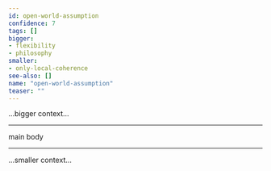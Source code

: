 ```yaml
---
id: open-world-assumption
confidence: 7
tags: []
bigger:
- flexibility
- philosophy
smaller:
- only-local-coherence
see-also: []
name: "open-world-assumption"
teaser: ""
---
```



...bigger context...

---

main body

---

...smaller context...
